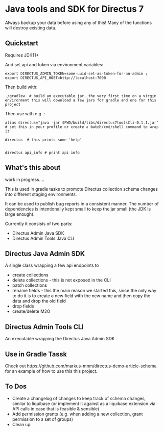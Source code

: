 # Java tools and SDK for Directus 7

Always backup your data before using any of this! Many of the functions will destroy existing data.


## Quickstart

Requires JDK11+

And set api and token via environment variables:

    export DIRECTUS_ADMIN_TOKEN=some-uuid-set-as-token-for-an-admin ; export DIRECTUS_API_HOST=http://localhost:7000
    
Then build with:    

    ./gradlew  # build an executable jar, the very first time on a virgin environment this will download a few jars for gradle and one for this project
    
Then use with e.g. :
    
    alias directus="java -jar $PWD/build/libs/directus7toolsCli-0.1.1.jar" # set this in your profile or create a batch/cmd/shell command to wrap it 

    directus  # this prints some 'help'


    directus api_info # print api info


## What's this about

work in progress....

This is used in gradle tasks to promote Directus collection schema changes into different staging environments.

It can be used to publish bug reports in a consistent manner.
The number of dependencies is intentionally kept small to keep the jar small (the JDK is large enough).

Currently it consists of two parts:

* Directus Admin Java SDK
* Directus Admin Tools Java CLI

## Directus Java Admin SDK

A single class wrapping a few api endpoints to 

* create collections
* delete collections - this is not exposed in the CLI
* patch collections
* rename fields - this the main reason we started this, since the only way to do it is to create a new field with the new name and then copy the data and drop the old field
* drop fields
* create/delete M2O


## Directus Admin Tools CLI

An executable wrapping the Directus Java Admin SDK

## Use in Gradle Tassk

Check out https://github.com/markus-mnm/directus-demo-article-schema for an example of how to use this this project.

## To Dos

* Create a changelog of changes to keep track of schema changes, similar to liquibase (or implement it against as a liquibase extension via API calls in case that is feasible & sensible)
* Add permission grants (e.g. when adding a new collection, grant permission to a set of groups)
* Clean up
